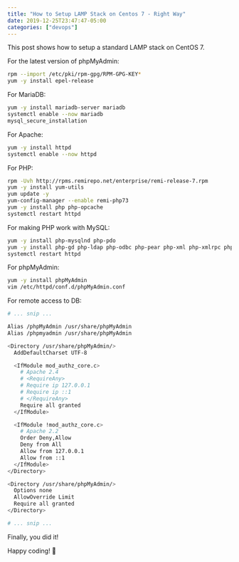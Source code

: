 ```yaml
---
title: "How to Setup LAMP Stack on Centos 7 - Right Way"
date: 2019-12-25T23:47:47-05:00
categories: ["devops"]
---
```


This post shows how to setup a standard LAMP stack on CentOS 7.

For the latest version of phpMyAdmin:

```bash
rpm --import /etc/pki/rpm-gpg/RPM-GPG-KEY*
yum -y install epel-release
```

For MariaDB:

```bash
yum -y install mariadb-server mariadb
systemctl enable --now mariadb
mysql_secure_installation
```

For Apache:

```bash
yum -y install httpd
systemctl enable --now httpd
```

For PHP:

```bash
rpm -Uvh http://rpms.remirepo.net/enterprise/remi-release-7.rpm
yum -y install yum-utils
yum update -y
yum-config-manager --enable remi-php73
yum -y install php php-opcache
systemctl restart httpd
```

For making PHP work with MySQL:

```bash
yum -y install php-mysqlnd php-pdo
yum -y install php-gd php-ldap php-odbc php-pear php-xml php-xmlrpc php-mbstring php-soap curl curl-devel
systemctl restart httpd
```

For phpMyAdmin:

```bash
yum -y install phpMyAdmin
vim /etc/httpd/conf.d/phpMyAdmin.conf
```

For remote access to DB:

```bash
# ... snip ...

Alias /phpMyAdmin /usr/share/phpMyAdmin
Alias /phpmyadmin /usr/share/phpMyAdmin

<Directory /usr/share/phpMyAdmin/>
  AddDefaultCharset UTF-8

  <IfModule mod_authz_core.c>
    # Apache 2.4
    # <RequireAny>
    # Require ip 127.0.0.1
    # Require ip ::1
    # </RequireAny>
    Require all granted
  </IfModule>

  <IfModule !mod_authz_core.c>
    # Apache 2.2
    Order Deny,Allow
    Deny from All
    Allow from 127.0.0.1
    Allow from ::1
  </IfModule>
</Directory>

<Directory /usr/share/phpMyAdmin/>
  Options none
  AllowOverride Limit
  Require all granted
</Directory>

# ... snip ...
```

Finally, you did it!

Happy coding! 🙂
